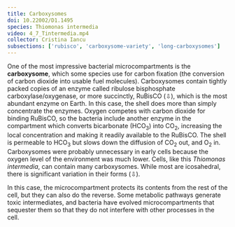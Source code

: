 ```yaml
---
title: Carboxysomes
doi: 10.22002/D1.1495
species: Thiomonas intermedia
video: 4_7_Tintermedia.mp4
collector: Cristina Iancu
subsections: ['rubisco', 'carboxysome-variety', 'long-carboxysomes']
---
```


One of the most impressive bacterial microcompartments is the **carboxysome**, which some species use for carbon fixation (the conversion of carbon dioxide into usable fuel molecules). Carboxysomes contain tightly packed copies of an enzyme called ribulose bisphosphate carboxylase/oxygenase, or more succinctly, RuBisCO (⇩), which is the most abundant enzyme on Earth. In this case, the shell does more than simply concentrate the enzymes. Oxygen competes with carbon dioxide for binding RuBisCO, so the bacteria include another enzyme in the compartment which converts bicarbonate (HCO<sub>3</sub>) into CO<sub>2</sub>, increasing the local concentration and making it readily available to the RuBisCO. The shell is permeable to HCO<sub>3</sub> but slows down the diffusion of CO<sub>2</sub> out, and O<sub>2</sub> in. Carboxysomes were probably unnecessary in early cells because the oxygen level of the environment was much lower. Cells, like this *Thiomonas intermedia*, can contain many carboxysomes. While most are icosahedral, there is significant variation in their forms (⇩).

In this case, the microcompartment protects its contents from the rest of the cell, but they can also do the reverse. Some metabolic pathways generate toxic intermediates, and bacteria have evolved microcompartments that sequester them so that they do not interfere with other processes in the cell.

